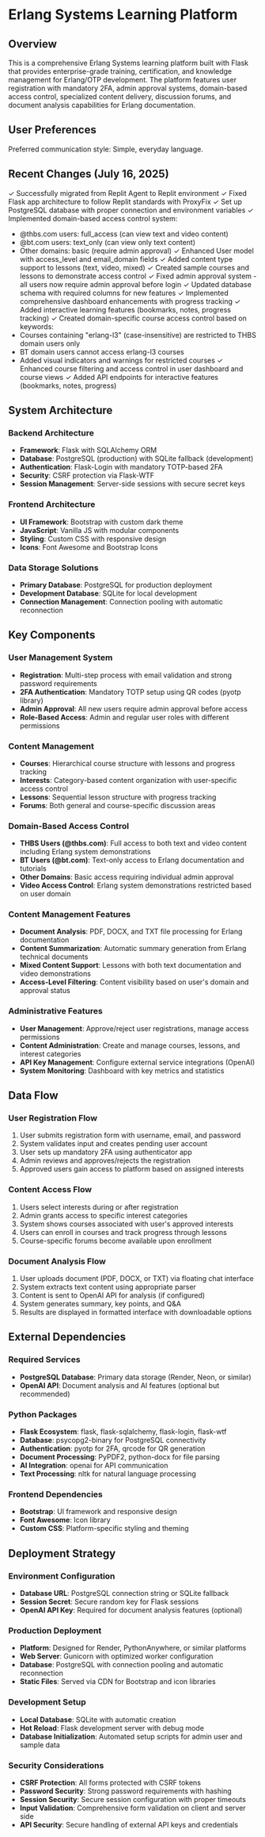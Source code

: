 # Erlang Systems Learning Platform

## Overview

This is a comprehensive Erlang Systems learning platform built with Flask that provides enterprise-grade training, certification, and knowledge management for Erlang/OTP development. The platform features user registration with mandatory 2FA, admin approval systems, domain-based access control, specialized content delivery, discussion forums, and document analysis capabilities for Erlang documentation.

## User Preferences

Preferred communication style: Simple, everyday language.

## Recent Changes (July 16, 2025)

✓ Successfully migrated from Replit Agent to Replit environment
✓ Fixed Flask app architecture to follow Replit standards with ProxyFix
✓ Set up PostgreSQL database with proper connection and environment variables
✓ Implemented domain-based access control system:
  - @thbs.com users: full_access (can view text and video content)
  - @bt.com users: text_only (can view only text content)
  - Other domains: basic (require admin approval)
✓ Enhanced User model with access_level and email_domain fields
✓ Added content type support to lessons (text, video, mixed)
✓ Created sample courses and lessons to demonstrate access control
✓ Fixed admin approval system - all users now require admin approval before login
✓ Updated database schema with required columns for new features
✓ Implemented comprehensive dashboard enhancements with progress tracking
✓ Added interactive learning features (bookmarks, notes, progress tracking)
✓ Created domain-specific course access control based on keywords:
  - Courses containing "erlang-l3" (case-insensitive) are restricted to THBS domain users only
  - BT domain users cannot access erlang-l3 courses
  - Added visual indicators and warnings for restricted courses
✓ Enhanced course filtering and access control in user dashboard and course views
✓ Added API endpoints for interactive features (bookmarks, notes, progress)

## System Architecture

### Backend Architecture
- **Framework**: Flask with SQLAlchemy ORM
- **Database**: PostgreSQL (production) with SQLite fallback (development)
- **Authentication**: Flask-Login with mandatory TOTP-based 2FA
- **Security**: CSRF protection via Flask-WTF
- **Session Management**: Server-side sessions with secure secret keys

### Frontend Architecture
- **UI Framework**: Bootstrap with custom dark theme
- **JavaScript**: Vanilla JS with modular components
- **Styling**: Custom CSS with responsive design
- **Icons**: Font Awesome and Bootstrap Icons

### Data Storage Solutions
- **Primary Database**: PostgreSQL for production deployment
- **Development Database**: SQLite for local development
- **Connection Management**: Connection pooling with automatic reconnection

## Key Components

### User Management System
- **Registration**: Multi-step process with email validation and strong password requirements
- **2FA Authentication**: Mandatory TOTP setup using QR codes (pyotp library)
- **Admin Approval**: All new users require admin approval before access
- **Role-Based Access**: Admin and regular user roles with different permissions

### Content Management
- **Courses**: Hierarchical course structure with lessons and progress tracking
- **Interests**: Category-based content organization with user-specific access control
- **Lessons**: Sequential lesson structure with progress tracking
- **Forums**: Both general and course-specific discussion areas

### Domain-Based Access Control
- **THBS Users (@thbs.com)**: Full access to both text and video content including Erlang system demonstrations
- **BT Users (@bt.com)**: Text-only access to Erlang documentation and tutorials
- **Other Domains**: Basic access requiring individual admin approval
- **Video Access Control**: Erlang system demonstrations restricted based on user domain

### Content Management Features
- **Document Analysis**: PDF, DOCX, and TXT file processing for Erlang documentation
- **Content Summarization**: Automatic summary generation from Erlang technical documents
- **Mixed Content Support**: Lessons with both text documentation and video demonstrations
- **Access-Level Filtering**: Content visibility based on user's domain and approval status

### Administrative Features
- **User Management**: Approve/reject user registrations, manage access permissions
- **Content Administration**: Create and manage courses, lessons, and interest categories
- **API Key Management**: Configure external service integrations (OpenAI)
- **System Monitoring**: Dashboard with key metrics and statistics

## Data Flow

### User Registration Flow
1. User submits registration form with username, email, and password
2. System validates input and creates pending user account
3. User sets up mandatory 2FA using authenticator app
4. Admin reviews and approves/rejects the registration
5. Approved users gain access to platform based on assigned interests

### Content Access Flow
1. Users select interests during or after registration
2. Admin grants access to specific interest categories
3. System shows courses associated with user's approved interests
4. Users can enroll in courses and track progress through lessons
5. Course-specific forums become available upon enrollment

### Document Analysis Flow
1. User uploads document (PDF, DOCX, or TXT) via floating chat interface
2. System extracts text content using appropriate parser
3. Content is sent to OpenAI API for analysis (if configured)
4. System generates summary, key points, and Q&A
5. Results are displayed in formatted interface with downloadable options

## External Dependencies

### Required Services
- **PostgreSQL Database**: Primary data storage (Render, Neon, or similar)
- **OpenAI API**: Document analysis and AI features (optional but recommended)

### Python Packages
- **Flask Ecosystem**: flask, flask-sqlalchemy, flask-login, flask-wtf
- **Database**: psycopg2-binary for PostgreSQL connectivity
- **Authentication**: pyotp for 2FA, qrcode for QR generation
- **Document Processing**: PyPDF2, python-docx for file parsing
- **AI Integration**: openai for API communication
- **Text Processing**: nltk for natural language processing

### Frontend Dependencies
- **Bootstrap**: UI framework and responsive design
- **Font Awesome**: Icon library
- **Custom CSS**: Platform-specific styling and theming

## Deployment Strategy

### Environment Configuration
- **Database URL**: PostgreSQL connection string or SQLite fallback
- **Session Secret**: Secure random key for Flask sessions
- **OpenAI API Key**: Required for document analysis features (optional)

### Production Deployment
- **Platform**: Designed for Render, PythonAnywhere, or similar platforms
- **Web Server**: Gunicorn with optimized worker configuration
- **Database**: PostgreSQL with connection pooling and automatic reconnection
- **Static Files**: Served via CDN for Bootstrap and icon libraries

### Development Setup
- **Local Database**: SQLite with automatic creation
- **Hot Reload**: Flask development server with debug mode
- **Database Initialization**: Automated setup scripts for admin user and sample data

### Security Considerations
- **CSRF Protection**: All forms protected with CSRF tokens
- **Password Security**: Strong password requirements with hashing
- **Session Security**: Secure session configuration with proper timeouts
- **Input Validation**: Comprehensive form validation on client and server side
- **API Security**: Secure handling of external API keys and credentials
